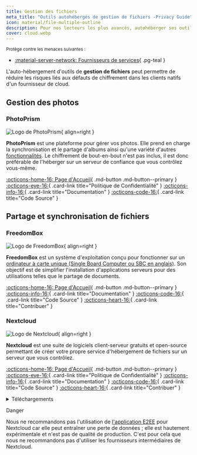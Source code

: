 ```yaml
---
title: Gestion des fichiers
meta_title: "Outils autohébergés de gestion de fichiers -Privacy Guide"
icon: material/file-multiple-outline
description: Pour nos lecteurs les plus avancés, autohéberger ses outils de gestion de fichier peut permettre d'atteindre un niveau de confidentialité plus élevé en permettant d'avoir un contrôle maximal sur vos données.
cover: cloud.webp
---
```


<small>Protège contre les menaces suivantes :</small>

- [:material-server-network: Fournisseurs de services](../basics/common-threats.md#privacy-from-service-providers){ .pg-teal }

L'auto-hébergement d'outils de **gestion de fichiers** peut permettre de réduire les risques liés aux défauts de chiffrement dans les clients natifs d'un fournisseur de cloud.

## Gestion des photos

### PhotoPrism

<div class="admonition recommendation" markdown>

![Logo de PhotoPrism](../assets/img/self-hosting/photoprism.svg){ align=right }

**PhotoPrism** est une plateforme pour gérer vos photos. Elle prend en charge la synchronisation et le partage d'albums ainsi qu'une variété d'autres [fonctionnalités](https://photoprism.app/features). Le chiffrement de bout-en-bout n'est pas inclus, il est donc préférable de l'héberger sur un serveur de confiance que vous contrôlez vous-même.

[:octicons-home-16: Page d'Accueil](https://photoprism.app){ .md-button .md-button--primary }
[:octicons-eye-16:](https://photoprism.app/privacy){ .card-link title="Politique de Confidentialité" }
[:octicons-info-16:](https://photoprism.app/kb){ .card-link title="Documentation" }
[:octicons-code-16:](https://github.com/photoprism){ .card-link title="Code Source" }

</div>

## Partage et synchronisation de fichiers

### FreedomBox

<div class="admonition recommendation" markdown>

![Logo de FreedomBox](../assets/img/self-hosting/freedombox.svg){ align=right }

**FreedomBox** est un système d'exploitation conçu pour fonctionner sur un [ordinateur à carte unique (Single Board Computer ou SBC en anglais)](https://en.wikipedia.org/wiki/Single-board_computer). Son objectif est de simplifier l'installation d'applications serveurs pour des utilisations telles que le partage de documents.

[:octicons-home-16: Page d'Accueil](https://freedombox.org){ .md-button .md-button--primary }
[:octicons-info-16:](https://wiki.debian.org/FreedomBox/Manual){ .card-link title="Documentation" }
[:octicons-code-16:](https://salsa.debian.org/freedombox-team/freedombox){ .card-link title="Code Source" }
[:octicons-heart-16:](https://freedomboxfoundation.org/donate){ .card-link title="Contribuer" }

</div>

### Nextcloud

<div class="admonition recommendation" markdown>

![Logo de Nextcloud](../assets/img/self-hosting/nextcloud.svg){ align=right }

**Nextcloud** est une suite de logiciels client-serveur gratuits et open-source permettant de créer votre propre service d'hébergement de fichiers sur un serveur que vous contrôlez.

[:octicons-home-16: Page d'Accueil](https://nextcloud.com){ .md-button .md-button--primary }
[:octicons-eye-16:](https://nextcloud.com/privacy){ .card-link title="Politique de Confidentialité" }
[:octicons-info-16:](https://nextcloud.com/support){ .card-link title="Documentation" }
[:octicons-code-16:](https://github.com/nextcloud){ .card-link title="Code Source" }
[:octicons-heart-16:](https://nextcloud.com/contribute){ .card-link title="Contribuer" }

<details class="downloads" markdown><summary>Téléchargements</summary>

- [:simple-googleplay: Google Play](https://play.google.com/store/apps/details?id=com.nextcloud.client)
- [:simple-appstore: App Store](https://apps.apple.com/app/id1125420102)
- [:simple-github: GitHub](https://github.com/nextcloud/android/releases)
- [:fontawesome-brands-windows: Windows](https://nextcloud.com/install/#install-clients)
- [:simple-apple: macOS](https://nextcloud.com/install/#install-clients)
- [:simple-linux: Linux](https://nextcloud.com/install/#install-clients)

</details>

</div>

<div class="admonition danger" markdown>
<p class="admonition-title">Danger</p>

Nous ne recommandons pas l'utilisation de [l'application E2EE](https://apps.nextcloud.com/apps/end_to_end_encryption) pour Nextcloud car elle peut entraîner une perte de données ; elle est hautement expérimentale et n'est pas de qualité de production. C'est pour cela que nous ne recommandons pas d'utiliser les fournisseurs intermédiaires de Nextcloud.

</div>
